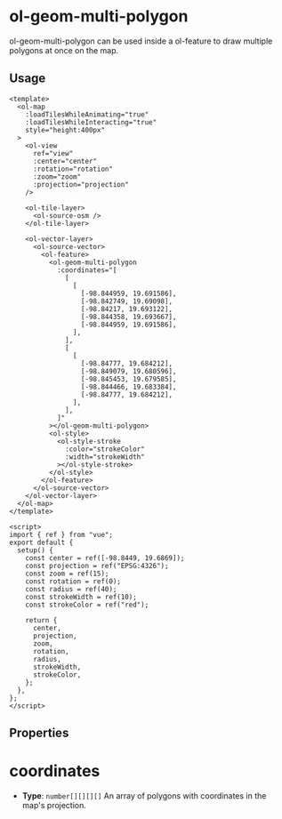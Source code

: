 # ol-geom-multi-polygon

ol-geom-multi-polygon can be used inside a ol-feature to draw multiple polygons at once on the map.

<script setup>
import MultiPolygon from "@demos/MultiPolygon.vue"
</script>
<ClientOnly>
<MultiPolygon />
</ClientOnly>

## Usage

```vue
<template>
  <ol-map
    :loadTilesWhileAnimating="true"
    :loadTilesWhileInteracting="true"
    style="height:400px"
  >
    <ol-view
      ref="view"
      :center="center"
      :rotation="rotation"
      :zoom="zoom"
      :projection="projection"
    />

    <ol-tile-layer>
      <ol-source-osm />
    </ol-tile-layer>

    <ol-vector-layer>
      <ol-source-vector>
        <ol-feature>
          <ol-geom-multi-polygon
            :coordinates="[
              [
                [
                  [-98.844959, 19.691586],
                  [-98.842749, 19.69098],
                  [-98.84217, 19.693122],
                  [-98.844358, 19.693667],
                  [-98.844959, 19.691586],
                ],
              ],
              [
                [
                  [-98.84777, 19.684212],
                  [-98.849079, 19.680596],
                  [-98.845453, 19.679585],
                  [-98.844466, 19.683384],
                  [-98.84777, 19.684212],
                ],
              ],
            ]"
          ></ol-geom-multi-polygon>
          <ol-style>
            <ol-style-stroke
              :color="strokeColor"
              :width="strokeWidth"
            ></ol-style-stroke>
          </ol-style>
        </ol-feature>
      </ol-source-vector>
    </ol-vector-layer>
  </ol-map>
</template>

<script>
import { ref } from "vue";
export default {
  setup() {
    const center = ref([-98.8449, 19.6869]);
    const projection = ref("EPSG:4326");
    const zoom = ref(15);
    const rotation = ref(0);
    const radius = ref(40);
    const strokeWidth = ref(10);
    const strokeColor = ref("red");

    return {
      center,
      projection,
      zoom,
      rotation,
      radius,
      strokeWidth,
      strokeColor,
    };
  },
};
</script>
```

## Properties

# coordinates

- **Type**: `number[][][][]`
  An array of polygons with coordinates in the map's projection.
